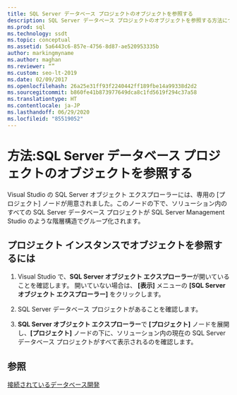 ```yaml
---
title: SQL Server データベース プロジェクトのオブジェクトを参照する
description: SQL Server データベース プロジェクトのオブジェクトを参照する方法について説明します。 このタスクに対して Visual Studio の SQL Server オブジェクト エクスプローラーでプロジェクト ノードを使用する方法を確認します。
ms.prod: sql
ms.technology: ssdt
ms.topic: conceptual
ms.assetid: 5a6443c6-857e-4756-8d87-ae520953335b
author: markingmyname
ms.author: maghan
ms.reviewer: “”
ms.custom: seo-lt-2019
ms.date: 02/09/2017
ms.openlocfilehash: 26a25e31ff93f2240442ff189fbe14a99338d2d2
ms.sourcegitcommit: b860fe41b873977649dca8c1fd5619f294c37a58
ms.translationtype: HT
ms.contentlocale: ja-JP
ms.lasthandoff: 06/29/2020
ms.locfileid: "85519052"
---
```

# <a name="how-to-browse-objects-in-a-sql-server-database-project"></a>方法:SQL Server データベース プロジェクトのオブジェクトを参照する

Visual Studio の SQL Server オブジェクト エクスプローラーには、専用の [プロジェクト] ノードが用意されました。このノードの下で、ソリューション内のすべての SQL Server データベース プロジェクトが SQL Server Management Studio のような階層構造でグループ化されます。  
  
## <a name="to-browse-objects-in-a-project-instance"></a>プロジェクト インスタンスでオブジェクトを参照するには  
  
1.  Visual Studio で、**SQL Server オブジェクト エクスプローラー**が開いていることを確認します。 開いていない場合は、 **[表示]** メニューの **[SQL Server オブジェクト エクスプローラー]** をクリックします。  
  
2.  SQL Server データベース プロジェクトがあることを確認します。  
  
3.  **SQL Server オブジェクト エクスプローラー**で **[プロジェクト]** ノードを展開し、**[プロジェクト]** ノードの下に、ソリューション内の現在の SQL Server データベース プロジェクトがすべて表示されるのを確認します。  
  
## <a name="see-also"></a>参照  
[接続されているデータベース開発](../ssdt/connected-database-development.md)  
  
